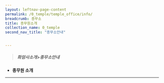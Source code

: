 ```yaml
---
layout: leftnav-page-content
permalink: /0_temple/temple_office/info/
breadcrumb: 종무소
title: 종무원소개
collection_name: 0_temple
second_nav_title: "종무소안내"


---
```


> ##### **화암사소개>종무소안내**

* **종무원 소개**
---


